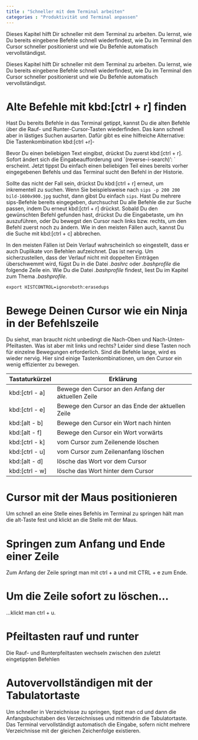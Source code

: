```yaml
---
title : "Schneller mit dem Terminal arbeiten"
categories : "Produktivität und Terminal anpassen"
---
```

Dieses Kapitel hilft Dir schneller mit dem Terminal zu arbeiten. Du lernst, wie Du bereits eingebene Befehle schnell wiederfindest, wie Du im Terminal den
Cursor schneller positionierst und wie Du Befehle automatisch vervollständigst.

Dieses Kapitel hilft Dir schneller mit dem Terminal zu arbeiten. Du
lernst, wie Du bereits eingebene Befehle schnell wiederfindest, wie Du
im Terminal den Cursor schneller positionierst und wie Du Befehle
automatisch vervollständigst.

# Alte Befehle mit kbd:\[ctrl + r\] finden

Hast Du bereits Befehle in das Terminal getippt, kannst Du die alten
Befehle über die Rauf- und Runter-Cursor-Tasten wiederfinden. Das kann
schnell aber in lästiges Suchen ausarten. Dafür gibt es eine hilfreiche
Alternative: Die Tastenkombination kbd:\[ctrl +r\]-

Bevor Du einen beliebigen Text eingibst, drückst Du zuerst kbd:\[ctrl +
r\]. Sofort ändert sich die Eingabeaufforderung und
\`(reverse-i-search)’: \` erscheint. Jetzt tippst Du einfach einen
beliebigen Teil eines bereits vorher eingegebenen Befehls und das
Terminal sucht den Befehl in der Historie.

Sollte das nicht der Fall sein, drückst Du kbd:\[ctrl + r\] erneut, um
inkrementell zu suchen. Wenn Sie beispielsweise nach `sips -p 200 200
bild-1600x900.jpg` suchst, dann gibst Du einfach `sips`. Hast Du mehrere
sips-Befehle bereits eingegeben, durchsuchst Du alle Befehle die zur
Suche passen, indem Du erneut kbd:\[ctrl + r\] drückst. Sobald Du den
gewünschten Befehl gefunden hast, drückst Du die Eingabetaste, um ihn
auszuführen, oder Du bewegst den Cursor nach links bzw. rechts, um den
Befehl zuerst noch zu ändern. Wie in den meisten Fällen auch, kannst Du
die Suche mit kbd:\[ctrl + c\] abbrechen.

In den meisten Fällen ist Dein Verlauf wahrscheinlich so eingestellt,
dass er auch Duplikate von Befehlen aufzeichnet. Das ist nervig. Um
sicherzustellen, dass der Verlauf nicht mit doppelten Einträgen
überschwemmt wird, fügst Du in die Datei *.bashrc* oder *.bashprofile*
die folgende Zeile ein. Wie Du die Datei *.bashprofile* findest, liest
Du im Kapitel zum Thema *.bashprofile*.

    export HISTCONTROL=ignoreboth:erasedups

# Bewege Deinen Cursor wie ein Ninja in der Befehlszeile

Du siehst, man braucht nicht unbedingt die Nach-Oben und
Nach-Unten-Pfeiltasten. Was ist aber mit links und rechts? Leider sind
diese Tasten noch für einzelne Bewegungen erforderlich. Sind die Befehle
lange, wird es wieder nervig. Hier sind einige Tastenkombinationen, um
den Cursor ein wenig effizienter zu
bewegen.

| Tastaturkürzel   | Erklärung                                           |
| ---------------- | --------------------------------------------------- |
| kbd:\[ctrl - a\] | Bewege den Cursor an den Anfang der aktuellen Zeile |
| kbd:\[ctrl - e\] | Bewege den Cursor an das Ende der aktuellen Zeile   |
| kbd:\[alt - b\]  | Bewege den Cursor ein Wort nach hinten              |
| kbd:\[alt - f\]  | Bewege den Cursor ein Wort vorwärts                 |
| kbd:\[ctrl - k\] | vom Cursor zum Zeilenende löschen                   |
| kbd:\[ctrl - u\] | vom Cursor zum Zeilenanfang löschen                 |
| kbd:\[alt - d\]  | lösche das Wort vor dem Cursor                      |
| kbd:\[ctrl - w\] | lösche das Wort hinter dem Cursor                   |

# Cursor mit der Maus positionieren

Um schnell an eine Stelle eines Befehls im Terminal zu springen hält man
die alt-Taste fest und klickt an die Stelle mit der Maus.

# Springen zum Anfang und Ende einer Zeile

Zum Anfang der Zeile springt man mit ctrl + a und mit CTRL + e zum Ende.

# Um die Zeile sofort zu löschen…

…klickt man ctrl + u.

# Pfeiltasten rauf und runter

Die Rauf- und Runterpfeiltasten wechseln zwischen den zuletzt
eingetippten Befehlen

# Autovervollständigen mit der Tabulatortaste

Um schneller in Verzeichnisse zu springen, tippt man cd und dann die
Anfangsbuchstaben des Verzeichnisses und mittendrin die Tabulatortaste.
Das Terminal vervollständigt automatisch die Eingabe, sofern nicht
mehrere Verzeichnisse mit der gleichen Zeichenfolge existieren.
